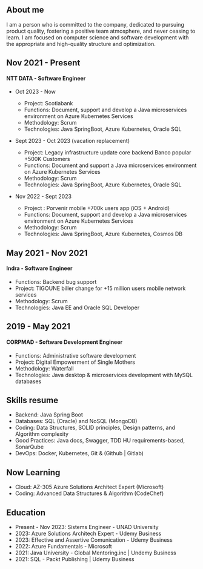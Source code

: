 ## About me
I am a person who is committed to the company, dedicated to pursuing product quality, fostering a positive team atmosphere, and never ceasing to learn. I am focused on computer science and software development with the appropriate and high-quality structure and optimization.

## Nov 2021 - Present
#### NTT DATA - Software Engineer

- Oct 2023 - Now
  - Project: Scotiabank
  - Functions: Document, support and develop a Java microservices environment on Azure Kubernetes Services
  - Methodology: Scrum
  - Technologies: Java SpringBoot, Azure Kubernetes, Oracle SQL

- Sept 2023 - Oct 2023 (vacation replacement)
  - Project: Legacy infrastructure update core backend Banco popular +500K Customers
  - Functions: Document and support a Java microservices environment on Azure Kubernetes Services
  - Methodology: Scrum
  - Technologies: Java SpringBoot, Azure Kubernetes, Oracle SQL
    
- Nov 2022 - Sept 2023
  - Project : Porvenir mobile +700k users app (iOS + Android)
  - Functions: Document, support and develop a Java microservices environment on Azure Kubernetes Services
  - Methodology: Scrum
  - Technologies: Java SpringBoot, Azure Kubernetes, Cosmos DB

## May 2021 - Nov 2021
#### Indra - Software Engineer
- Functions: Backend bug support
- Project: TIGOUNE biller change for +15 million users mobile network services
- Methodology: Scrum
- Technologies: Java EE and Oracle SQL Developer

## 2019 - May 2021
#### CORPMAD - Software Development Engineer
- Functions: Administrative software development
- Project: Digital Empowerment of Single Mothers
- Methodology: Waterfall
- Technologies: Java desktop & microservices development with MySQL databases

## Skills resume

- Backend: Java Spring Boot
- Databases: SQL (Oracle) and NoSQL (MongoDB)
- Coding: Data Structures, SOLID principles, Design patterns, and Algorithm complexity
- Good Practices: Java docs, Swagger, TDD HU requirements-based, SonarQube
- DevOps: Docker, Kubernetes, Git & (Github | Gitlab)

## Now Learning

- Cloud: AZ-305 Azure Solutions Architect Expert (Microsoft)
- Coding: Advanced Data Structures & Algorithm (CodeChef)

## Education

- Present - Nov 2023: Sistems Engineer - UNAD University
- 2023: Azure Solutions Architech Expert - Udemy Business
- 2023: Effective and Assertive Comunication - Udemy Business
- 2022: Azure Fundamentals - Microsoft
- 2021: Java University - Global Mentoring.inc | Undemy Business
- 2021: SQL - Packt Publishing | Udemy Business
